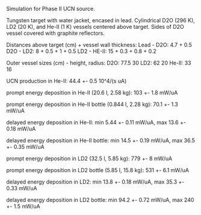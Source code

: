 Simulation for Phase II UCN source.

Tungsten target with water jacket, encased in lead.
Cylindrical D2O (296 K), LD2 (20 K), and He-II (1 K) vessels centered above target.
Sides of D2O vessel covered with graphite reflectors.

Distances above target (cm) + vessel wall thickness:
Lead - D2O: 4.7 + 0.5
D2O - LD2: 8 + 0.5 + 1 + 0.5
LD2 - HE-II: 15 + 0.3 + 0.8 + 0.2

Outer vessel sizes (cm) - height, radius:
D2O: 77.5 30
LD2: 62 20
He-II: 33 16

UCN production in He-II:
44.4 +- 0.5 10^4/(s uA)

prompt energy deposition in He-II (20.6 l, 2.58 kg):
103 +- 1.8 mW/uA

prompt energy deposition in He-II bottle (0.844 l, 2.28 kg):
70.1 +- 1.3 mW/uA

delayed energy deposition in He-II:
min 5.44 +- 0.11 mW/uA, max 13.6 +- 0.18 mW/uA

delayed energy deposition in He-II bottle:
min 14.5 +- 0.19 mW/uA, max 36.5 +- 0.35 mW/uA

prompt energy deposition in LD2 (32.5 l, 5.85 kg):
779 +- 8 mW/uA

prompt energy deposition in LD2 bottle (5.85 l, 15.8 kg):
531 +- 6.1 mW/uA

delayed energy deposition in LD2:
min 13.8 +- 0.18 mW/uA, max 35.3 +- 0.33 mW/uA

delayed energy deposition in LD2 bottle:
min 94.2 +- 0.72 mW/uA, max 240 +- 1.5 mW/uA

